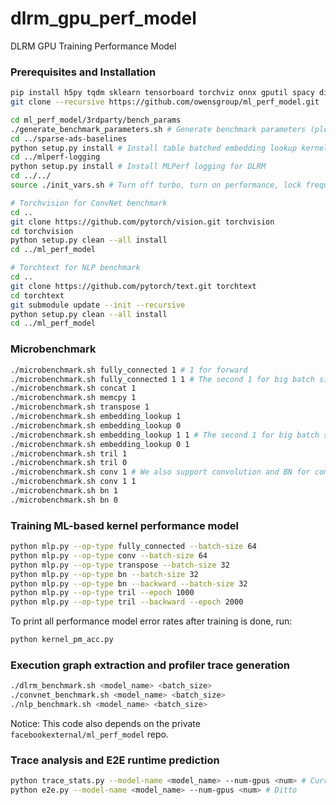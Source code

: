 # dlrm_gpu_perf_model
DLRM GPU Training Performance Model

### Prerequisites and Installation
```bash
pip install h5py tqdm sklearn tensorboard torchviz onnx gputil spacy dill # Dependencies
git clone --recursive https://github.com/owensgroup/ml_perf_model.git

cd ml_perf_model/3rdparty/bench_params
./generate_benchmark_parameters.sh # Generate benchmark parameters (please modify the GPU memory size in the script).
cd ../sparse-ads-baselines
python setup.py install # Install table batched embedding lookup kernel.
cd ../mlperf-logging
python setup.py install # Install MLPerf logging for DLRM
cd ../../
source ./init_vars.sh # Turn off turbo, turn on performance, lock frequency, etc.

# Torchvision for ConvNet benchmark
cd ..
git clone https://github.com/pytorch/vision.git torchvision
cd torchvision
python setup.py clean --all install
cd ../ml_perf_model

# Torchtext for NLP benchmark
cd ..
git clone https://github.com/pytorch/text.git torchtext
cd torchtext
git submodule update --init --recursive
python setup.py clean --all install
cd ../ml_perf_model
```

### Microbenchmark
```bash
./microbenchmark.sh fully_connected 1 # 1 for forward
./microbenchmark.sh fully_connected 1 1 # The second 1 for big batch size.
./microbenchmark.sh concat 1
./microbenchmark.sh memcpy 1
./microbenchmark.sh transpose 1
./microbenchmark.sh embedding_lookup 1
./microbenchmark.sh embedding_lookup 0
./microbenchmark.sh embedding_lookup 1 1 # The second 1 for big batch size.
./microbenchmark.sh embedding_lookup 0 1
./microbenchmark.sh tril 1
./microbenchmark.sh tril 0
./microbenchmark.sh conv 1 # We also support convolution and BN for comparison with other performance models on DL models other the DLRM.
./microbenchmark.sh conv 1 1
./microbenchmark.sh bn 1
./microbenchmark.sh bn 0
```

### Training ML-based kernel performance model
```bash
python mlp.py --op-type fully_connected --batch-size 64
python mlp.py --op-type conv --batch-size 64
python mlp.py --op-type transpose --batch-size 32
python mlp.py --op-type bn --batch-size 32
python mlp.py --op-type bn --backward --batch-size 32
python mlp.py --op-type tril --epoch 1000
python mlp.py --op-type tril --backward --epoch 2000
```
To print all performance model error rates after training is done, run:
```bash
python kernel_pm_acc.py
```

### Execution graph extraction and profiler trace generation
```bash
./dlrm_benchmark.sh <model_name> <batch_size>
./convnet_benchmark.sh <model_name> <batch_size>
./nlp_benchmark.sh <model_name> <batch_size>
```
Notice: This code also depends on the private `facebookexternal/ml_perf_model` repo.

### Trace analysis and E2E runtime prediction
```bash
python trace_stats.py --model-name <model_name> --num-gpus <num> # Currently only single-GPU is supported
python e2e.py --model-name <model_name> --num-gpus <num> # Ditto
```

